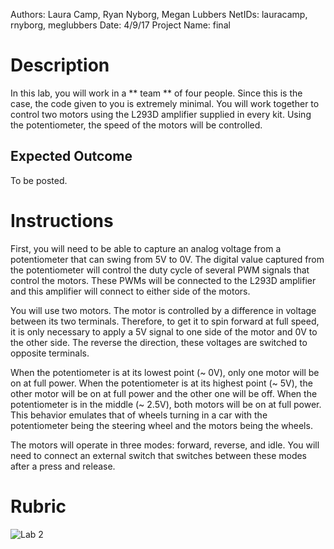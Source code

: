 Authors: Laura Camp, Ryan Nyborg, Megan Lubbers
NetIDs: lauracamp, rnyborg, meglubbers
Date: 4/9/17
Project Name: final


# Description
In this lab, you will work in a ** team ** of four people. Since this is the case, the code given to you is extremely minimal. You will work together to control two motors using the L293D amplifier supplied in every kit. Using the potentiometer, the speed of the motors will be controlled.

## Expected Outcome
To be posted.

# Instructions
First, you will need to be able to capture an analog voltage from a potentiometer that can swing from 5V to 0V.
The digital value captured from the potentiometer will control the duty cycle of several PWM signals that control the motors. These PWMs will be connected to the L293D amplifier and this amplifier will connect to either side of the motors.

You will use two motors. The motor is controlled by a difference in voltage between its two terminals. Therefore, to get it to spin forward at full speed, it is only necessary to apply a 5V signal to one side of the motor and 0V to the other side. The reverse the direction, these voltages are switched to opposite terminals.

When the potentiometer is at its lowest point (~ 0V), only one motor will be on at full power. When the potentiometer is at its highest point (~ 5V), the other motor will be on at full power and the other one will be off. When the potentiometer is in the middle (~ 2.5V), both motors will be on at full power. This behavior emulates that of wheels turning in a car with the potentiometer being the steering wheel and the motors being the wheels.

The motors will operate in three modes: forward, reverse, and idle. You will need to connect an external switch that switches between these modes after a press and release.

# Rubric
![Lab 2](https://storage.googleapis.com/ece-gitlab/lab2_rubric.png)

